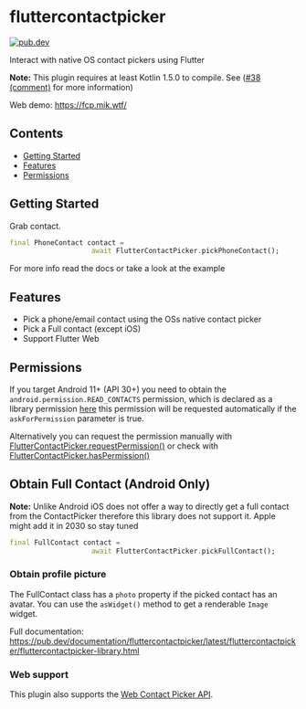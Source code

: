 # fluttercontactpicker
[![pub.dev](https://img.shields.io/badge/pub-4.4.0-green.svg)](https://pub.dev/packages/fluttercontactpicker#-readme-tab-)

Interact with native OS contact pickers using Flutter

**Note:** This plugin requires at least Kotlin 1.5.0 to compile. See ([#38 (comment)](https://github.com/DRSchlaubi/contact_picker/issues/38#issuecomment-871212051) for more information)

Web demo: https://fcp.mik.wtf/

## Contents
- [Getting Started](#getting-started)
- [Features](#features)
- [Permissions](#permissions)


## Getting Started
Grab contact.
```dart
final PhoneContact contact =
                    await FlutterContactPicker.pickPhoneContact();
```

For more info read the docs or take a look at the example

## Features
- Pick a phone/email contact using the OSs native contact picker
- Pick a Full contact (except iOS)
- Support Flutter Web

## Permissions
If you target Android 11+ (API 30+) you need to obtain the `android.permission.READ_CONTACTS` permission, which is declared as a library permission [here](https://github.com/DRSchlaubi/contact_picker/blob/main/contact_picker/android/src/main/AndroidManifest.xml#L3) this permission will be requested automatically if the `askForPermission` parameter is true.

Alternatively you can request the permission manually with [FlutterContactPicker.requestPermission()](https://pub.dev/documentation/fluttercontactpicker/latest/fluttercontactpicker/FlutterContactPicker/requestPermission.html) or check with [FlutterContactPicker.hasPermission()](https://pub.dev/documentation/fluttercontactpicker/latest/fluttercontactpicker/FlutterContactPicker/hasPermission.html)

## Obtain Full Contact (Android Only)
**Note:** Unlike Android iOS does not offer a way to directly get a full contact from the ContactPicker therefore this library does not support it. Apple might add it in 2030 so stay tuned

```dart
final FullContact contact =
                    await FlutterContactPicker.pickFullContact();
```

### Obtain profile picture
The FullContact class has a `photo` property if the picked contact has an avatar. You can use the `asWidget()` method to get a renderable `Image` widget.


Full documentation: https://pub.dev/documentation/fluttercontactpicker/latest/fluttercontactpicker/fluttercontactpicker-library.html

### Web support
This plugin also supports the [Web Contact Picker API](https://web.dev/contact-picker/).
